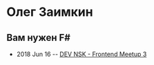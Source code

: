 # Олег Заимкин

## Вам нужен F#
- 2018 Jun 16 -- [DEV NSK - Frontend Meetup 3](https://www.youtube.com/watch?v=speY5apfUBg)    
